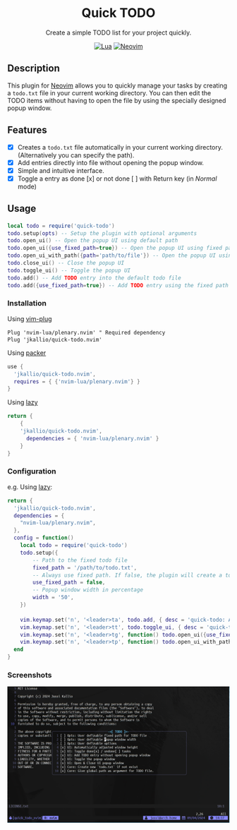 <div align="center">

# Quick TODO

Create a simple TODO list for your project quickly.

[![Lua](https://img.shields.io/badge/Lua-blue.svg?style=for-the-badge&logo=lua)](http://www.lua.org)
[![Neovim](https://img.shields.io/badge/Neovim%200.6+-green.svg?style=for-the-badge&logo=neovim)](https://neovim.io)

</div>

## Description

This plugin for [Neovim](https://neovim.io) allows you to quickly manage your tasks by creating a `todo.txt` file in your current working directory. You can then edit the TODO items without having to open the file by using the specially designed popup window.

## Features

- [x] Creates a `todo.txt` file automatically in your current working directory. (Alternatively you can specify the path).
- [x] Add entries directly into file without opening the popup window.
- [x] Simple and intuitive interface.
- [x] Toggle a entry as done [x] or not done [ ] with Return key (in *Normal* mode)

## Usage

```lua
local todo = require('quick-todo')
todo.setup(opts) -- Setup the plugin with optional arguments
todo.open_ui() -- Open the popup UI using default path
todo.open_ui({use_fixed_path=true}) -- Open the popup UI using fixed path (defined in the configuration)
todo.open_ui_with_path({path='path/to/file'}) -- Open the popup UI using given path
todo.close_ui() -- Close the popup UI
todo.toggle_ui() -- Toggle the popup UI
todo.add() -- Add TODO entry into the default todo file
todo.add({use_fixed_path=true}) -- Add TODO entry using the fixed path
```

### Installation

Using [vim-plug](https://github.com/junegunn/vim-plug)
```vim
Plug 'nvim-lua/plenary.nvim' " Required dependency
Plug 'jkallio/quick-todo.nvim'
```

Using [packer](https://github.com/wbthomason/packer.nvim)
```lua
use {
  'jkallio/quick-todo.nvim',
  requires = { {'nvim-lua/plenary.nvim'} }
}
```

Using [lazy](https://github.com/folke/lazy.nvim)
```lua
return {
    {
    'jkallio/quick-todo.nvim',
      dependencies = { 'nvim-lua/plenary.nvim' }
    }
}
```

### Configuration

e.g. Using [lazy](https://github.com/folke/lazy.nvim):
```lua
return {
  'jkallio/quick-todo.nvim',
  dependencies = {
    "nvim-lua/plenary.nvim",
  },
  config = function()
    local todo = require('quick-todo')
    todo.setup({
        -- Path to the fixed todo file
        fixed_path = '/path/to/todo.txt',
        -- Always use fixed path. If false, the plugin will create a todo file in the current working directory
        use_fixed_path = false,
        -- Popup window width in percentage
        width = '50',
    })

    vim.keymap.set('n', '<leader>ta', todo.add, { desc = 'quick-todo: Add new entry' })
    vim.keymap.set('n', '<leader>tt', todo.toggle_ui, { desc = 'quick-todo: toggle popup UI' })
    vim.keymap.set('n', '<leader>tg', function() todo.open_ui({use_fixed_path=true}) end, { desc = 'quick-todo: Open TODO using fixed path' })
    vim.keymap.set('n', '<leader>tp', function() todo.open_ui_with_path({path='/path/to/todo.txt'}) end, { desc = 'quick-todo: Open TODO using specifed path' })
  end
}
```

### Screenshots

![Screenshot](./screenshots/quick-todo.png)
